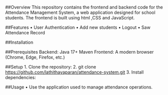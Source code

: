 ##Overview
      This repository contains the frontend  and backend code for the Attendance Management System, a web application designed for school students. The frontend is built using html ,CSS        and JavaScript.

##Features
      •	User Authentication 
      •	Add new students
      •	Logout
      •	Saw Attendance Record

##Installation

##Prerequisites
      Backend:
      Java 17+
      Maven
      Frontend:
      A modern browser (Chrome, Edge, Firefox, etc.)

##Setup
      1.	Clone the repository:
      2.	git clone https://github.com/lathithayaparan/attendance-system.git
      3.	Install dependencies:
         
##Usage
      •	Use the application used to manage attendance operations.

